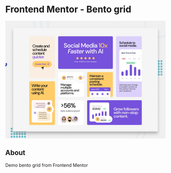 # Frontend Mentor - Bento grid

![Design preview for the Bento grid coding challenge](./preview.jpg)

## About

Demo bento grid from Frontend Mentor
